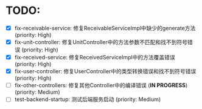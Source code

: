 # TODO:

- [x] fix-receivable-service: 修复ReceivableServiceImpl中缺少的generate方法 (priority: High)
- [x] fix-unit-controller: 修复UnitController中的方法参数不匹配和找不到符号错误 (priority: High)
- [x] fix-received-service: 修复ReceivedServiceImpl中的方法覆盖错误 (priority: High)
- [x] fix-user-controller: 修复UserController中的类型转换错误和找不到符号错误 (priority: High)
- [ ] fix-other-controllers: 修复其他Controller中的编译错误 (**IN PROGRESS**) (priority: Medium)
- [ ] test-backend-startup: 测试后端服务启动 (priority: Medium)
